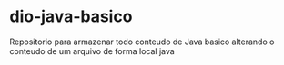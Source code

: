# dio-java-basico
Repositorio para armazenar todo conteudo de Java basico
alterando o conteudo de um arquivo de forma local java
